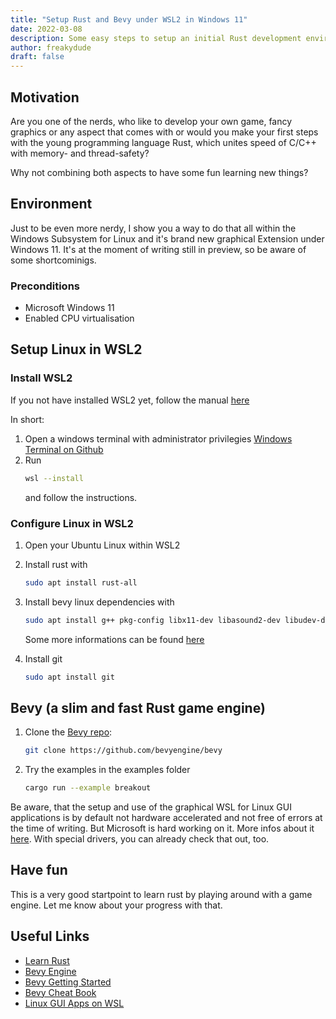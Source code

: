 ```yaml
---
title: "Setup Rust and Bevy under WSL2 in Windows 11"
date: 2022-03-08
description: Some easy steps to setup an initial Rust development environment in Windows 11 WSL2/Ubuntu Linux together with the needed libraries to compile and run all of the Bevy examples. Running in the brand new preview of the graphical WSL implementation. 
author: freakydude
draft: false
---
```


## Motivation

Are you one of the nerds, who like to develop your own game, fancy graphics or any aspect that comes with or would you make your first steps with the young programming language Rust, which unites speed of C/C++ with memory- and thread-safety?

Why not combining both aspects to have some fun learning new things?

## Environment
Just to be even more nerdy, I show you a way to do that all within the Windows Subsystem for Linux and it's brand new graphical Extension under Windows 11. It's at the moment of writing still in preview, so be aware of some shortcominigs.

### Preconditions
- Microsoft Windows 11
- Enabled CPU virtualisation

## Setup Linux in WSL2

### Install WSL2

If you not have installed WSL2 yet, follow the manual [here](https://docs.microsoft.com/en-us/windows/wsl/install)

In short:
1. Open a windows terminal with administrator privilegies [Windows Terminal on Github](https://github.com/microsoft/terminal)
1. Run
   ```sh 
   wsl --install
   ```    
   and follow the instructions.

### Configure Linux in WSL2

1. Open your Ubuntu Linux within WSL2

1. Install rust with 
   ```sh
   sudo apt install rust-all
   ```

1. Install bevy linux dependencies with 
   ```sh
   sudo apt install g++ pkg-config libx11-dev libasound2-dev libudev-dev libwayland-dev libxkbcommon-dev mesa-vulkan-drivers
   ``` 
   Some more informations can be found [here](https://github.com/bevyengine/bevy/blob/main/docs/linux_dependencies.md)

1. Install git 
   ```sh
   sudo apt install git
   ```

## Bevy (a slim and fast Rust game engine)

1. Clone the [Bevy repo](https://github.com/bevyengine/bevy):
   ```sh 
   git clone https://github.com/bevyengine/bevy
   ```

2. Try the examples in the examples folder
   ```sh
   cargo run --example breakout
   ```

Be aware, that the setup and use of the graphical WSL for Linux GUI applications is by default not hardware accelerated and not free of errors at the time of writing. But Microsoft is hard working on it. More infos about it [here](https://docs.microsoft.com/en-us/windows/wsl/tutorials/gui-apps). With special drivers, you can already check that out, too.

## Have fun

This is a very good startpoint to learn rust by playing around with a game engine. Let me know about your progress with that.

## Useful Links
- [Learn Rust](https://www.rust-lang.org/learn)
- [Bevy Engine](https://bevyengine.org/)
- [Bevy Getting Started](https://bevyengine.org/learn/book/getting-started/)
- [Bevy Cheat Book](https://bevy-cheatbook.github.io/)
- [Linux GUI Apps on WSL](https://docs.microsoft.com/en-us/windows/wsl/tutorials/gui-apps)